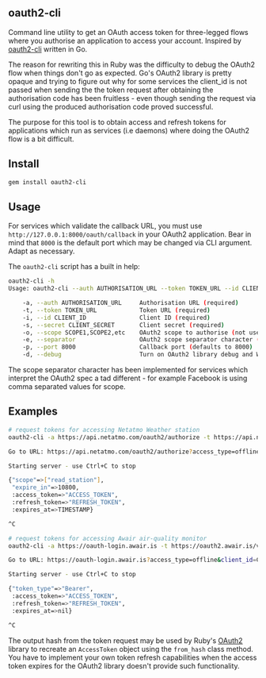 ## oauth2-cli

Command line utility to get an OAuth access token for three-legged flows where you authorise an application to access your account. Inspired by [oauth2-cli](https://github.com/dcarley/oauth2-cli) written in Go.

The reason for rewriting this in Ruby was the difficulty to debug the OAuth2 flow when things don't go as expected. Go's OAuth2 library is pretty opaque and trying to figure out why for some services the client_id is not passed when sending the the token request after obtaining the authorisation code has been fruitless - even though sending the request via curl using the produced authorisation code proved successful.

The purpose for this tool is to obtain access and refresh tokens for applications which run as services (i.e daemons) where doing the OAuth2 flow is a bit difficult.

## Install

```bash
gem install oauth2-cli
```

## Usage

For services which validate the callback URL, you must use `http://127.0.0.1:8000/oauth/callback` in your OAuth2 application. Bear in mind that `8000` is the default port which may be changed via CLI argument. Adapt as necessary.

The `oauth2-cli` script has a built in help:

```bash
oauth2-cli -h
Usage: oauth2-cli --auth AUTHORISATION_URL --token TOKEN_URL --id CLIENT_ID --secret CLIENT_SECRET

    -a, --auth AUTHORISATION_URL     Authorisation URL (required)
    -t, --token TOKEN_URL            Token URL (required)
    -i, --id CLIENT_ID               Client ID (required)
    -s, --secret CLIENT_SECRET       Client secret (required)
    -o, --scope SCOPE1,SCOPE2,etc    OAuth2 scope to authorise (not used if not specified)
    -e, --separator                  OAuth2 scope separator character (defaults to space) n.b the scope arg is always passed as array and joined with the separator char for the request
    -p, --port 8000                  Callback port (defaults to 8000)
    -d, --debug                      Turn on OAuth2 library debug and WEBrick log
```

The scope separator character has been implemented for services which interpret the OAuth2 spec a tad different - for example Facebook is using comma separated values for scope.

## Examples

```bash
# request tokens for accessing Netatmo Weather station
oauth2-cli -a https://api.netatmo.com/oauth2/authorize -t https://api.netatmo.com/oauth2/token -i CLIENT_ID -s CLIENT_SECRET -o read_station

Go to URL: https://api.netatmo.com/oauth2/authorize?access_type=offline&client_id=CLIENT_ID&redirect_uri=http%3A%2F%2F127.0.0.1%3A8000%2Foauth%2Fcallback&response_type=code&scope=read_station&state=ewcxkqpsfrinhgvyamzbouljtd

Starting server - use Ctrl+C to stop

{"scope"=>["read_station"],
 "expire_in"=>10800,
 :access_token=>"ACCESS_TOKEN",
 :refresh_token=>"REFRESH_TOKEN",
 :expires_at=>TIMESTAMP}

^C

# request tokens for accessing Awair air-quality monitor
oauth2-cli -a https://oauth-login.awair.is -t https://oauth2.awair.is/v2/token -i CLIENT_ID -s CLIENT_SECRET

Go to URL: https://oauth-login.awair.is?access_type=offline&client_id=CLIENT_ID&redirect_uri=http%3A%2F%2F127.0.0.1%3A8000%2Foauth%2Fcallback&response_type=code&state=jtiznuypwqfhbvmradlgkeoxcs

Starting server - use Ctrl+C to stop

{"token_type"=>"Bearer",
 :access_token=>"ACCESS_TOKEN",
 :refresh_token=>"REFRESH_TOKEN",
 :expires_at=>nil}

^C
```

The output hash from the token request may be used by Ruby's [OAuth2](https://github.com/oauth-xx/oauth2) library to recreate an `AccessToken` object using the `from_hash` class method. You have to implement your own token refresh capabilities when the access token expires for the OAuth2 library doesn't provide such functionality.
